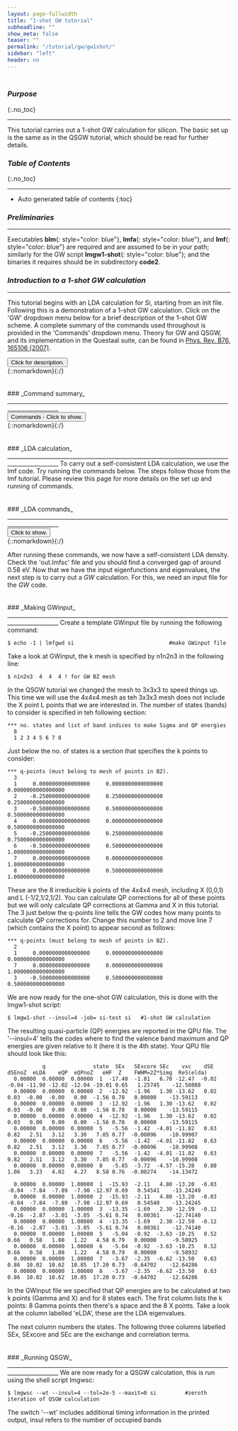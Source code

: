 ```yaml
---
layout: page-fullwidth
title: "1-shot GW tutorial"
subheadline: ""
show_meta: false
teaser: ""
permalink: "/tutorial/gw/gw1shot/"
sidebar: "left"
header: no
---
```

<hr style="height:5pt; visibility:hidden;" />

### _Purpose_
{:.no_toc}
_____________________________________________________________


This tutorial carries out a 1-shot GW calculation for silicon. The basic set up is the same as in the QSGW tutorial, which should be read for further details. 

### _Table of Contents_
{:.no_toc}
_____________________________________________________________
*  Auto generated table of contents
{:toc}

### _Preliminaries_
_____________________________________________________________


Executables **blm**{: style="color: blue"}, **lmfa**{: style="color: blue"}, and **lmf**{: style="color: blue"} are required and are assumed to be in your path;
similarly for the GW script **lmgw1-shot**{: style="color: blue"}; and the binaries it requires should be in subdirectory **code2**.

### _Introduction to a 1-shot GW calculation_
________________________________________________________________________________________________

This tutorial begins with an LDA calculation for Si, starting from an init file. Following this is a demonstration of a 1-shot GW calculation. Click on the 'GW' dropdown menu below for a brief description of the 1-shot GW scheme. A complete summary of the commands used throughout is provided in the 'Commands' dropdown menu. Theory for GW and QSGW, and its implementation in the Questaal suite, can be found in [Phys. Rev. B76, 165106 (2007)](http://link.aps.org/abstract/PRB/v76/e165106).


<div onclick="elm = document.getElementById('qsgwsummary'); if(elm.style.display == 'none') elm.style.display = 'block'; else elm.style.display = 'none';"><button type="button" class="button tiny radius"> Click for description.</button></div>
{::nomarkdown}<div style="display:none;margin:0px 25px 0px 25px;"id="qsgwsummary">{:/}

One-shot GW (_G_<sup>0</sup>W<sup>0</sup>) calculations are perturbations to a DFT calculation (such as LDA). They are simpler than QSGW calculations, because only the diagonal part of &Sigma;<sup>0</sup> is normally calculated (this is an approximation) and only one self-energy is calculated (single iteration). On the other hand, one-shot calculations are sensitive to the starting point and you also no longer have the luxury of interpolating between k points to get full bandstructures. As a result, it is only possible to calculate 1-shot corrections for k points that lie on the k-mesh used in the self-energy calculation.

The self-energy enters the Hamiltonian as a perturbation and gives us access to quasi-particle (QP) energies. The QP energies are the main output of a 1-shot GW calculation.  

The DFT executable is **lmf**{: style="color: blue"}.  **lmfgwd**{: style="color: blue"} is similar
to **lmf**{: style="color: blue"}, but it is a driver whose purpose is to set up inputs for the _GW_ code.
&Sigma;<sup>0</sup> is made by a shell script **lmgw1-shot**{: style="color: blue"}.


{::nomarkdown}</div>{:/} 

<hr style="height:5pt; visibility:hidden;" />
### _Command summary_
________________________________________________________________________________________________
<div onclick="elm = document.getElementById('command'); if(elm.style.display == 'none') elm.style.display = 'block'; else elm.style.display = 'none';"><button type="button" class="button tiny radius">Commands - Click to show.</button></div>
{::nomarkdown}<div style="display:none;margin:0px 25px 0px 25px;"id="command">{:/}

    $ cp lm/doc/demos/qsgw-si/init.si .                    #copy init file to working directory
    $ blm init.si --express --gmax=5 --nk=4 --nit=20 --gw  #use blm tool to create actrl and site files
    $ cp actrl.si ctrl.si                                  #copy actrl to recognised ctrl prefix
    $ lmfa ctrl.si; cp basp0.si basp.si                    #run lmfa and copy basp file
    $ lmf ctrl.si > out.lmfsc                              #make self-consistent
    $ echo -1 | lmfgwd si                                  #make GWinput file
    $ lmgw1-shot --autoht --insul=4 -job= si-test si       #1-shot GW calculation

{::nomarkdown}</div>{:/}

<hr style="height:5pt; visibility:hidden;" />
### _LDA calculation_
________________________________________________________________________________________________
To carry out a self-consistent LDA calculation, we use the lmf code. Try running the commands below. The steps follow those from the lmf tutorial. Please review this page for more details on the set up and running of commands.

<hr style="height:5pt; visibility:hidden;" />
### _LDA commands_
________________________________________________________________________________________________
<div onclick="elm = document.getElementById('commandsummary'); if(elm.style.display == 'none') elm.style.display = 'block'; else elm.style.display = 'none';"><button type="button" class="button tiny radius">Click to show.</button></div>
{::nomarkdown}<div style="display:none;margin:0px 25px 0px 25px;"id="commandsummary">{:/}

    $ cp lm/doc/demos/qsgw-si/init.si/init.si .            #copy init file to working directory
    $ blm init.si --express --gmax=5 --nk=4 --nit=20 --gw  #use blm tool to create actrl and site files
    $ cp actrl.si ctrl.si                                  #copy actrl to recognised ctrl prefix
    $ lmfa ctrl.si; cp basp0.si basp.si                    #run lmfa and copy basp file
    $ lmf ctrl.si > out.lmfsc                              #make self-consistent

{::nomarkdown}</div>{:/}

After running these commands, we now have a self-consistent LDA density. Check the 'out.lmfsc' file and you should find a converged gap of around 0.58 eV. Now that we have the input eigenfunctions and eigenvalues, the next step is to carry out a _GW_ calculation. For this, we need an input file for the _GW_ code.

<hr style="height:5pt; visibility:hidden;" />
### _Making GWinput_
________________________________________________________________________________________________
Create a template GWinput file by running the following command:

    $ echo -1 | lmfgwd si                              #make GWinput file

Take a look at GWinput, the k mesh is specified by n1n2n3 in the following line:

    $ n1n2n3  4  4  4 ! for GW BZ mesh

In the QSGW tutorial we changed the mesh to 3x3x3 to speed things up. This time we will use the 4x4x4 mesh as teh 3x3x3 mesh does not include the X point L points that we are interested in. The number of states (bands) to consider is specified in teh following section:

~~~
*** no. states and list of band indices to make Sigma and QP energies
  8
  1 2 3 4 5 6 7 8
~~~

Just below the no. of states is a section that specifies the k points to consider: 

~~~
*** q-points (must belong to mesh of points in BZ).
  3
  1     0.0000000000000000     0.0000000000000000     0.0000000000000000
  2    -0.2500000000000000     0.2500000000000000     0.2500000000000000
  3    -0.5000000000000000     0.5000000000000000     0.5000000000000000
  4     0.0000000000000000     0.0000000000000000     0.5000000000000000
  5    -0.2500000000000000     0.2500000000000000     0.7500000000000000
  6    -0.5000000000000000     0.5000000000000000     1.0000000000000000
  7     0.0000000000000000     0.0000000000000000     1.0000000000000000
  8     0.0000000000000000     0.5000000000000000     1.0000000000000000
~~~

These are the 8 irreducible k points of the 4x4x4 mesh, including X (0,0,1) and L (-1/2,1/2,1/2). You can calculate QP corrections for all of these points but we will only calculate QP corrections at Gamma and X in this tutorial. The 3 just below the q-points line tells the GW codes how many points to calculate QP corrections for. Change this number to 2 and move line 7 (which contains the X point) to appear second as follows:
~~~
*** q-points (must belong to mesh of points in BZ).
  2
  1     0.0000000000000000     0.0000000000000000     0.0000000000000000
  7     0.0000000000000000     0.0000000000000000     1.0000000000000000
  3    -0.5000000000000000     0.5000000000000000     0.5000000000000000
~~~

We are now ready for the one-shot GW calculation, this is done with the lmgw1-shot script:

    $ lmgw1-shot --insul=4 -job= si-test si   #1-shot GW calculation

The resulting quasi-particle (QP) energies are reported in the QPU file. The '\-\-insul=4' tells the codes where to find the valence band maximum and QP energies are given relative to it (here it is the 4th state). Your QPU file should look like this:

~~~
           q               state  SEx   SExcore SEc    vxc    dSE  dSEnoZ  eLDA    eQP  eQPnoZ   eHF  Z    FWHM=2Z*Simg  ReS(elda)
  0.00000  0.00000  0.00000  1  -17.40  -1.81   6.70 -12.47  -0.02  -0.04 -11.98 -12.02 -12.04 -19.01 0.65   1.25745    -12.50888
  0.00000  0.00000  0.00000  2  -12.92  -1.96   1.30 -13.62   0.02   0.03  -0.00  -0.00   0.00  -1.56 0.78   0.00000    -13.59113
  0.00000  0.00000  0.00000  3  -12.92  -1.96   1.30 -13.62   0.02   0.03  -0.00   0.00   0.00  -1.56 0.78   0.00000    -13.59115
  0.00000  0.00000  0.00000  4  -12.92  -1.96   1.30 -13.62   0.02   0.03   0.00   0.00   0.00  -1.56 0.78   0.00000    -13.59115
  0.00000  0.00000  0.00000  5   -5.56  -1.42  -4.01 -11.82   0.63   0.82   2.51   3.12   3.30   7.05 0.77  -0.00096    -10.99907
  0.00000  0.00000  0.00000  6   -5.56  -1.42  -4.01 -11.82   0.63   0.82   2.51   3.12   3.30   7.05 0.77  -0.00096    -10.99908
  0.00000  0.00000  0.00000  7   -5.56  -1.42  -4.01 -11.82   0.63   0.82   2.51   3.12   3.30   7.05 0.77  -0.00096    -10.99908
  0.00000  0.00000  0.00000  8   -5.85  -3.72  -4.57 -15.20   0.80   1.06   3.23   4.02   4.27   8.58 0.76  -0.00274    -14.13472
  
  0.00000  0.00000  1.00000  1  -15.93  -2.11   4.80 -13.20  -0.03  -0.04  -7.84  -7.89  -7.90 -12.97 0.69   0.54541    -13.24249
  0.00000  0.00000  1.00000  2  -15.93  -2.11   4.80 -13.20  -0.03  -0.04  -7.84  -7.89  -7.90 -12.97 0.69   0.54540    -13.24245
  0.00000  0.00000  1.00000  3  -13.35  -1.69   2.30 -12.59  -0.12  -0.16  -2.87  -3.01  -3.05  -5.61 0.74   0.00361    -12.74140
  0.00000  0.00000  1.00000  4  -13.35  -1.69   2.30 -12.59  -0.12  -0.16  -2.87  -3.01  -3.05  -5.61 0.74   0.00361    -12.74140
  0.00000  0.00000  1.00000  5   -5.04  -0.92  -3.63 -10.25   0.52   0.66   0.58   1.08   1.22   4.58 0.79   0.00000     -9.58925
  0.00000  0.00000  1.00000  6   -5.04  -0.92  -3.63 -10.25   0.52   0.66   0.58   1.08   1.22   4.58 0.79   0.00000     -9.58932
  0.00000  0.00000  1.00000  7   -3.67  -2.35  -6.62 -13.50   0.63   0.86  10.02  10.62  10.85  17.20 0.73  -0.64702    -12.64286
  0.00000  0.00000  1.00000  8   -3.67  -2.35  -6.62 -13.50   0.63   0.86  10.02  10.62  10.85  17.20 0.73  -0.64702    -12.64286
~~~

In the GWinput file we specified that QP energies are to be calculated at two k points (Gamma and X) and for 8 states each. The first column lists the k points: 8 Gamma points then there's a space and the 8 X points. Take a look at the column labelled 'eLDA', these are the LDA eigenvalues.   

The next column numbers the states. The following three columns labelled SEx, SExcore and SEc are the exchange and correlation terms. 


<hr style="height:5pt; visibility:hidden;" />
### _Running QSGW_
________________________________________________________________________________________________
We are now ready for a QSGW calculation, this is run using the shell script lmgwsc:

    $ lmgwsc --wt --insul=4 --tol=2e-5 --maxit=0 si         #zeroth iteration of QSGW calculation

The switch '--wt' includes additional timing information in the printed output, insul refers to the number of occupied bands
